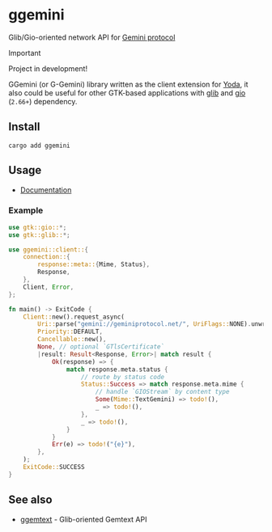 # ggemini

Glib/Gio-oriented network API for [Gemini protocol](https://geminiprotocol.net/)

> [!IMPORTANT]
> Project in development!
>

GGemini (or G-Gemini) library written as the client extension for [Yoda](https://github.com/YGGverse/Yoda), it also could be useful for other GTK-based applications with [glib](https://crates.io/crates/glib) and [gio](https://crates.io/crates/gio) (`2.66+`) dependency.

## Install

```
cargo add ggemini
```

## Usage

* [Documentation](https://docs.rs/ggemini/latest/ggemini/)

### Example

``` rust
use gtk::gio::*;
use gtk::glib::*;

use ggemini::client::{
    connection::{
        response::meta::{Mime, Status},
        Response,
    },
    Client, Error,
};

fn main() -> ExitCode {
    Client::new().request_async(
        Uri::parse("gemini://geminiprotocol.net/", UriFlags::NONE).unwrap(),
        Priority::DEFAULT,
        Cancellable::new(),
        None, // optional `GTlsCertificate`
        |result: Result<Response, Error>| match result {
            Ok(response) => {
                match response.meta.status {
                    // route by status code
                    Status::Success => match response.meta.mime {
                        // handle `GIOStream` by content type
                        Some(Mime::TextGemini) => todo!(),
                        _ => todo!(),
                    },
                    _ => todo!(),
                }
            }
            Err(e) => todo!("{e}"),
        },
    );
    ExitCode::SUCCESS
}
```

## See also

* [ggemtext](https://github.com/YGGverse/ggemtext) - Glib-oriented Gemtext API